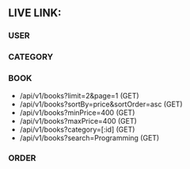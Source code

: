 ## LIVE LINK:

### USER

### CATEGORY

### BOOK

- /api/v1/books?limit=2&page=1 (GET)
- /api/v1/books?sortBy=price&sortOrder=asc (GET)
- /api/v1/books?minPrice=400 (GET)
- /api/v1/books?maxPrice=400 (GET)
- /api/v1/books?category=[:id] (GET)
- /api/v1/books?search=Programming (GET)

### ORDER
